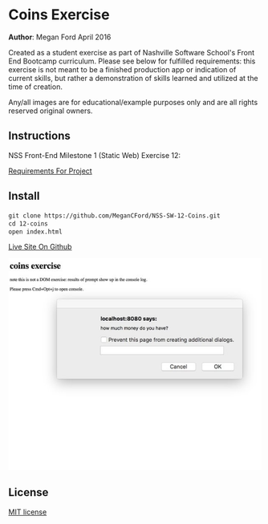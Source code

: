 # Coins Exercise

**Author**: Megan Ford April 2016 


Created as a student exercise as part of Nashville Software School's Front End Bootcamp curriculum. Please see below for fulfilled requirements: this exercise is not meant to be a finished production app or indication of current skills, but rather a demonstration of skills learned and utilized at the time of creation.


Any/all images are for educational/example purposes only and are all rights reserved original owners. 


## Instructions


NSS Front-End Milestone 1 (Static Web) Exercise 12: 


[Requirements For Project](https://github.com/nashville-software-school/front-end-milestones/blob/master/2-the-static-web/exercises/SW_JS_COINS.md)



## Install


``` 
git clone https://github.com/MeganCFord/NSS-SW-12-Coins.git
cd 12-coins
open index.html
```

[Live Site On Github]()


![screenshot](coins-screenshot.jpg)


## License 


[MIT license](LICENSE.md)

